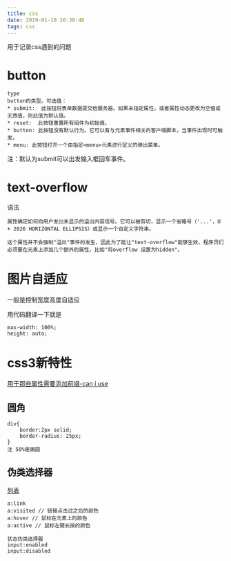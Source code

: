 ```yaml
---
title: css
date: 2019-01-10 16:38:40
tags: css
---
```


用于记录css遇到的问题

<!-- more -->

# button

```
type
button的类型。可选值：
* submit:  此按钮将表单数据提交给服务器。如果未指定属性，或者属性动态更改为空值或无效值，则此值为默认值。
* reset:  此按钮重置所有组件为初始值。
* button: 此按钮没有默认行为。它可以有与元素事件相关的客户端脚本，当事件出现时可触发。
* menu: 此按钮打开一个由指定<menu>元素进行定义的弹出菜单。
```

注：默认为submit可以出发输入框回车事件。


# text-overflow

语法

```
属性确定如何向用户发出未显示的溢出内容信号。它可以被剪切，显示一个省略号（'...'，U + 2026 HORIZONTAL ELLIPSIS）或显示一个自定义字符串。

这个属性并不会强制"溢出"事件的发生，因此为了能让"text-overflow"能够生效，程序员们必须要在元素上添加几个额外的属性，比如"将overflow 设置为hidden"。
```

# 图片自适应

一般是控制宽度高度自适应

用代码翻译一下就是
```
max-width: 100%;
height: auto;
```

# css3新特性
[用于那些属性需要添加前缀-can i use](https://caniuse.com/)

## 圆角

```
div{
    border:2px solid;
    border-radius: 25px;
}
注 50%是画圆
```
## 伪类选择器
[列表](http://www.runoob.com/cssref/css-selectors.html)

```
a:link
a:visited // 链接点击过之后的颜色
a:hover // 鼠标在元素上的颜色
a:active // 鼠标左键长按的颜色

状态伪类选择器
input:enabled
input:disabled
```
